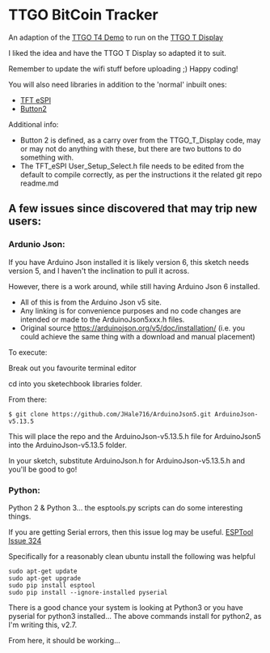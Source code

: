 # TTGO BitCoin Tracker

An adaption of the [TTGO T4 Demo](https://github.com/LilyGO/TTGO-T4-DEMO)
to run on the [TTGO T Display](https://github.com/Xinyuan-LilyGO/TTGO-T-Display)

  I liked the idea and have the TTGO T Display so adapted it to suit.

  Remember to update the wifi stuff before uploading ;) Happy coding!
  
  You will also need libraries in addition to the 'normal' inbuilt ones:
  - [TFT eSPI](https://github.com/Bodmer/TFT_eSPI)
  - [Button2](https://github.com/LennartHennigs/Button2)
  
  Additional info:
  - Button 2 is defined, as a carry over from the TTGO_T_Display code, may or may not do anything with these, but there are two buttons to do something with.  
  - The TFT_eSPI User_Setup_Select.h file needs to be edited from the default to compile correctly, as per the instructions it the related git repo readme.md

## A few issues since discovered that may trip new users:

### Ardunio Json:

  If you have Arduino Json installed it is likely version 6, this sketch needs version 5, and I haven't the inclination to pull it across. 

  However, there is a work around, while still having Arduino Json 6 installed.

  - All of this is from the Arduino Json v5 site. 
  - Any linking is for convenience purposes and no code changes are intended or made to the ArduinoJson5xxx.h files. 
  - Original source https://arduinojson.org/v5/doc/installation/ (i.e. you could achieve the same thing with a download and manual placement)

  To execute:

  Break out you favourite terminal editor
  
  cd into you sketechbook libraries folder.
  
  From there:
  ```
  $ git clone https://github.com/JHale716/ArduinoJson5.git ArduinoJson-v5.13.5
  ```
  This will place the repo and the ArduinoJson-v5.13.5.h file for ArduinoJson5 into the ArduinoJson-v5.13.5 folder.

  In your sketch, substitute ArduinoJson.h for ArduinoJson-v5.13.5.h and you'll be good to go!

### Python:

  Python 2 & Python 3... the esptools.py scripts can do some interesting things.

  If you are getting Serial errors, then this issue log may be useful. [ESPTool Issue 324](https://github.com/espressif/esptool/issues/324)

  Specifically for a reasonably clean ubuntu install the following was helpful
  ```
  sudo apt-get update
  sudo apt-get upgrade
  sudo pip install esptool
  sudo pip install --ignore-installed pyserial
  ```
  There is a good chance your system is looking at Python3 or you have pyserial for python3 installed...
  The above commands install for python2, as I'm writing this, v2.7.

From here, it should be working...

